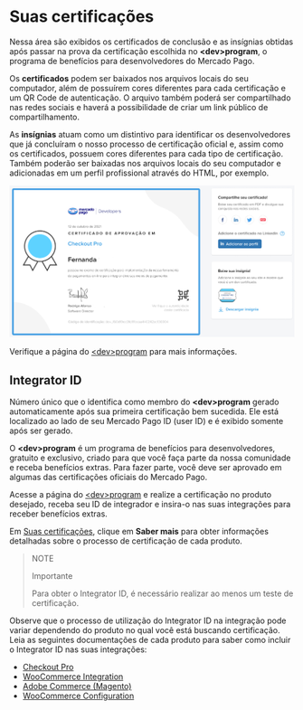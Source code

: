 # Suas certificações
 
Nessa área são exibidos os certificados de conclusão e as insígnias obtidas após passar na prova da certificação escolhida no **&lt;dev&gt;program**, o programa de benefícios para desenvolvedores do Mercado Pago.
 
Os **certificados** podem ser baixados nos arquivos locais do seu computador, além de possuírem cores diferentes para cada certificação e um QR Code de autenticação. O arquivo também poderá ser compartilhado nas redes sociais e haverá a possibilidade de criar um link público de compartilhamento.
 
As **insígnias** atuam como um distintivo para identificar os desenvolvedores que já concluíram o nosso processo de certificação oficial e, assim como os certificados, possuem cores diferentes para cada tipo de certificação. Também poderão ser baixadas nos arquivos locais do seu computador e adicionadas em um perfil profissional através do HTML, por exemplo.

![pt certification](/images/dashboard/dashboard-certification_pt.png)
 
Verifique a página do [&lt;dev&gt;program](/developers/pt/developer-program) para mais informações.

## Integrator ID
 
Número único que o identifica como membro do **&lt;dev&gt;program** gerado automaticamente após sua primeira certificação bem sucedida. Ele está localizado ao lado de seu Mercado Pago ID (user ID) e é exibido somente após ser gerado.
 
O **&lt;dev&gt;program** é um programa de benefícios para desenvolvedores, gratuito e exclusivo, criado para que você faça parte da nossa comunidade e receba benefícios extras. Para fazer parte, você deve ser aprovado em algumas das certificações oficiais do Mercado Pago.
 
Acesse a página do [&lt;dev&gt;program](/developers/panel/developer-program) e realize a certificação no produto desejado, receba seu ID de integrador e insira-o nas suas integrações para receber benefícios extras.

Em [Suas certificações](/developers/panel/developer-program), clique em **Saber mais** para obter informações detalhadas sobre o processo de certificação de cada produto. 

> NOTE
>
> Importante
>
> Para obter o Integrator ID, é necessário realizar ao menos um teste de certificação.

Observe que o processo de utilização do Integrator ID na integração pode variar dependendo do produto no qual você está buscando certificação. Leia as seguintes documentações de cada produto para saber como incluir o Integrator ID nas suas integrações:

   - [Checkout Pro](/developers/pt/docs/checkout-pro/additional-content/integration-metrics)
   - [WooCommerce Integration](/developers/pt/docs/woocommerce/integration-configuration/plugin-configuration)
   - [Adobe Commerce (Magento)](/developers/pt/docs/additional-content/integration-metrics)
   - [WooCommerce Configuration](/developers/pt/docs/woocommerce/integration-configuration/plugin-configuration)